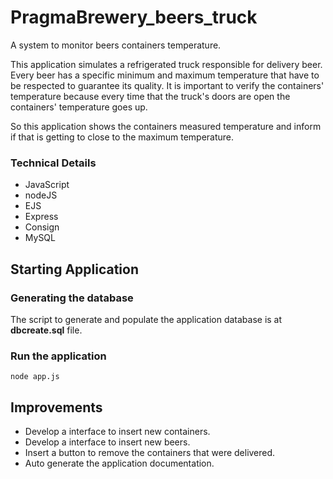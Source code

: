 # PragmaBrewery_beers_truck

A system to monitor beers containers temperature. 

This application simulates a refrigerated truck responsible for delivery beer. Every beer has a specific minimum and maximum temperature that have to be respected to guarantee its quality. It is important to verify the containers' temperature because every time that the truck's doors are open the containers' temperature goes up.

So this application shows the containers measured temperature and inform if that is getting to close to the maximum temperature.

### Technical Details

- JavaScript
- nodeJS
- EJS
- Express
- Consign 
- MySQL

## Starting Application

### Generating the database

The script to generate and populate the application database is at **dbcreate.sql** file.

### Run the application

``` node app.js ```

## Improvements

- Develop a interface to insert new containers.
- Develop a interface to insert new beers.
- Insert a button to remove the containers that were delivered.
- Auto generate the application documentation.
